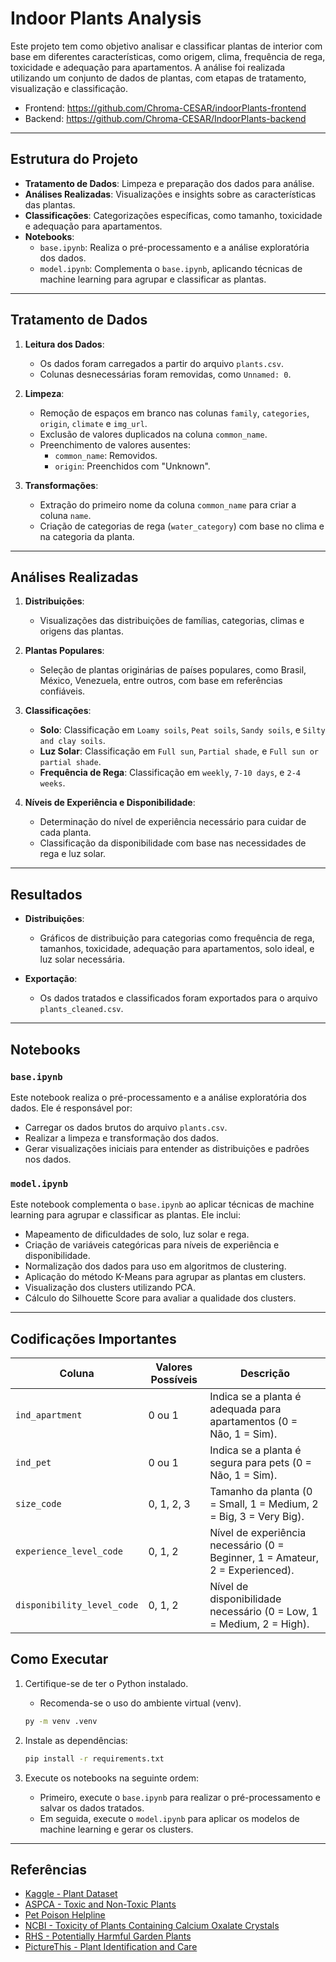 # Indoor Plants Analysis

Este projeto tem como objetivo analisar e classificar plantas de interior com base em diferentes características, como origem, clima, frequência de rega, toxicidade e adequação para apartamentos. A análise foi realizada utilizando um conjunto de dados de plantas, com etapas de tratamento, visualização e classificação.

- Frontend: https://github.com/Chroma-CESAR/indoorPlants-frontend
- Backend: https://github.com/Chroma-CESAR/IndoorPlants-backend

---

## Estrutura do Projeto

- **Tratamento de Dados**: Limpeza e preparação dos dados para análise.
- **Análises Realizadas**: Visualizações e insights sobre as características das plantas.
- **Classificações**: Categorizações específicas, como tamanho, toxicidade e adequação para apartamentos.
- **Notebooks**:
  - `base.ipynb`: Realiza o pré-processamento e a análise exploratória dos dados.
  - `model.ipynb`: Complementa o `base.ipynb`, aplicando técnicas de machine learning para agrupar e classificar as plantas.

---

## Tratamento de Dados

1. **Leitura dos Dados**:
   - Os dados foram carregados a partir do arquivo `plants.csv`.
   - Colunas desnecessárias foram removidas, como `Unnamed: 0`.

2. **Limpeza**:
   - Remoção de espaços em branco nas colunas `family`, `categories`, `origin`, `climate` e `img_url`.
   - Exclusão de valores duplicados na coluna `common_name`.
   - Preenchimento de valores ausentes:
     - `common_name`: Removidos.
     - `origin`: Preenchidos com "Unknown".

3. **Transformações**:
   - Extração do primeiro nome da coluna `common_name` para criar a coluna `name`.
   - Criação de categorias de rega (`water_category`) com base no clima e na categoria da planta.

---

## Análises Realizadas

1. **Distribuições**:
   - Visualizações das distribuições de famílias, categorias, climas e origens das plantas.

2. **Plantas Populares**:
   - Seleção de plantas originárias de países populares, como Brasil, México, Venezuela, entre outros, com base em referências confiáveis.

3. **Classificações**:
   - **Solo**: Classificação em `Loamy soils`, `Peat soils`, `Sandy soils`, e `Silty and clay soils`.
   - **Luz Solar**: Classificação em `Full sun`, `Partial shade`, e `Full sun or partial shade`.
   - **Frequência de Rega**: Classificação em `weekly`, `7-10 days`, e `2-4 weeks`.

4. **Níveis de Experiência e Disponibilidade**:
   - Determinação do nível de experiência necessário para cuidar de cada planta.
   - Classificação da disponibilidade com base nas necessidades de rega e luz solar.

---

## Resultados

- **Distribuições**:
  - Gráficos de distribuição para categorias como frequência de rega, tamanhos, toxicidade, adequação para apartamentos, solo ideal, e luz solar necessária.

- **Exportação**:
  - Os dados tratados e classificados foram exportados para o arquivo `plants_cleaned.csv`.

---

## Notebooks

### `base.ipynb`

Este notebook realiza o pré-processamento e a análise exploratória dos dados. Ele é responsável por:

- Carregar os dados brutos do arquivo `plants.csv`.
- Realizar a limpeza e transformação dos dados.
- Gerar visualizações iniciais para entender as distribuições e padrões nos dados.

### `model.ipynb`

Este notebook complementa o `base.ipynb` ao aplicar técnicas de machine learning para agrupar e classificar as plantas. Ele inclui:

- Mapeamento de dificuldades de solo, luz solar e rega.
- Criação de variáveis categóricas para níveis de experiência e disponibilidade.
- Normalização dos dados para uso em algoritmos de clustering.
- Aplicação do método K-Means para agrupar as plantas em clusters.
- Visualização dos clusters utilizando PCA.
- Cálculo do Silhouette Score para avaliar a qualidade dos clusters.

---

## Codificações Importantes

| Coluna                     | Valores Possíveis       | Descrição                              |
|----------------------------|-------------------------|----------------------------------------|
| `ind_apartment`            | 0 ou 1                 | Indica se a planta é adequada para apartamentos (0 = Não, 1 = Sim). |
| `ind_pet`                  | 0 ou 1                 | Indica se a planta é segura para pets (0 = Não, 1 = Sim).           |
| `size_code`                | 0, 1, 2, 3             | Tamanho da planta (0 = Small, 1 = Medium, 2 = Big, 3 = Very Big).   |
| `experience_level_code`    | 0, 1, 2                | Nível de experiência necessário (0 = Beginner, 1 = Amateur, 2 = Experienced). |
| `disponibility_level_code` | 0, 1, 2                | Nível de disponibilidade necessário (0 = Low, 1 = Medium, 2 = High). |




## Como Executar

1. Certifique-se de ter o Python instalado.
    - Recomenda-se o uso do ambiente virtual (venv).
    ```bash
    py -m venv .venv
    ```

2. Instale as dependências:
    ```bash
    pip install -r requirements.txt
    ```

3. Execute os notebooks na seguinte ordem:
    - Primeiro, execute o `base.ipynb` para realizar o pré-processamento e salvar os dados tratados.
    - Em seguida, execute o `model.ipynb` para aplicar os modelos de machine learning e gerar os clusters.

---

## Referências

- [Kaggle - Plant Dataset](https://www.kaggle.com/datasets/iottech/plant/data)
- [ASPCA - Toxic and Non-Toxic Plants](https://www.aspca.org/pet-care/animal-poison-control/toxic-and-non-toxic-plants)
- [Pet Poison Helpline](https://www.petpoisonhelpline.com/poisons/)
- [NCBI - Toxicity of Plants Containing Calcium Oxalate Crystals](https://www.ncbi.nlm.nih.gov/pmc/articles/PMC10220692/)
- [RHS - Potentially Harmful Garden Plants](https://www.rhs.org.uk/advice/profile?pid=524)
- [PictureThis - Plant Identification and Care](https://www.picturethisai.com/)
